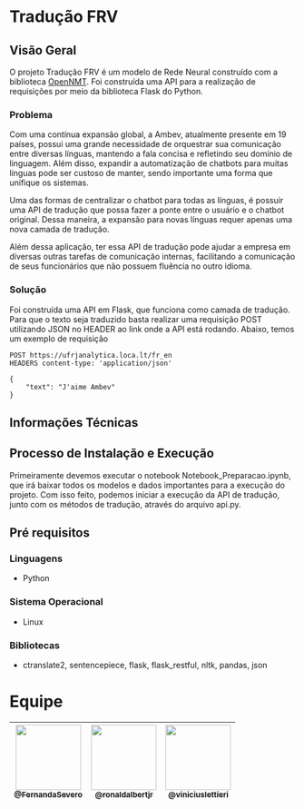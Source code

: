# Tradução FRV
## Visão Geral
O projeto Tradução FRV é um modelo de Rede Neural construído com a biblioteca [OpenNMT](https://opennmt.net/).
Foi construída uma API para a realização de requisições por meio da biblioteca Flask do Python.

### Problema
Com uma contínua expansão global, a Ambev, atualmente presente em 19 países, possui uma grande necessidade de orquestrar sua comunicação entre diversas línguas, mantendo a fala concisa e refletindo seu domínio de linguagem. Além disso, expandir a automatização de chatbots para muitas línguas pode ser custoso de manter, sendo importante uma forma que unifique os sistemas.

Uma das formas de centralizar o chatbot para todas as línguas, é possuir uma API de tradução que possa fazer a ponte entre o usuário e o chatbot original. Dessa maneira, a expansão para novas línguas requer apenas uma nova camada de tradução.

Além dessa aplicação, ter essa API de tradução pode ajudar a empresa em diversas outras tarefas de comunicação internas, facilitando a comunicação de seus funcionários que não possuem fluência no outro idioma.

### Solução
Foi construída uma API em Flask, que funciona como camada de tradução. Para que o texto seja traduzido basta realizar uma requisição POST utilizando JSON no HEADER ao link onde a API está rodando.
Abaixo, temos um exemplo de requisição
```
POST https://ufrjanalytica.loca.lt/fr_en
HEADERS content-type: 'application/json'

{
    "text": "J'aime Ambev"
}
```
## Informações Técnicas

## Processo de Instalação e Execução
Primeiramente devemos executar o notebook Notebook_Preparacao.ipynb, que irá baixar todos os modelos e dados importantes para a execução do projeto.
Com isso feito, podemos iniciar a execução da API de tradução, junto com os métodos de tradução, através do arquivo api.py.

## Pré requisitos
### Linguagens
* Python 
### Sistema Operacional
* Linux 
### Bibliotecas 
* ctranslate2, sentencepiece, flask, flask_restful, nltk, pandas, json

# Equipe

| [<img src="https://ufrjanalytica.ml/img/team/competition/fernanda_severo.jpg" width="115"><br><sub>@FernandaSevero</sub>](https://github.com/FernandaSevero) | [<img src="https://ufrjanalytica.ml/img/team/competition/ronald_albert.jpg" width="115"><br><sub>@ronaldalbertjr</sub>](https://github.com/ronaldalbertjr) | [<img src="https://ufrjanalytica.ml/img/team/competition/vinicius_lettieri.jpg" width="115"><br><sub>@viniciuslettieri</sub>](https://github.com/viniciuslettieri) |
| :---: | :---: | :---: |

